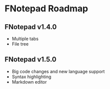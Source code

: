 # FNotepad Roadmap

## FNotepad v1.4.0

- Multiple tabs
- File tree


## FNotepad v1.5.0

- Big code changes and new language support
- Syntax highlighting
- Markdown editor